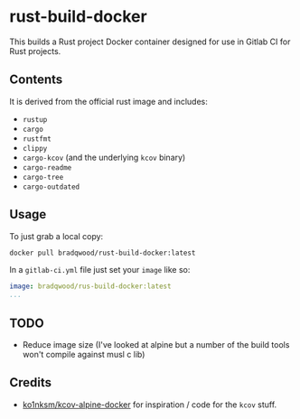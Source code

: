 # rust-build-docker

This builds a Rust project Docker container designed for use in Gitlab CI for
Rust projects.

## Contents

It is derived from the official rust image and includes:
 - `rustup`
 - `cargo`
 - `rustfmt`
 - `clippy`
 - `cargo-kcov` (and the underlying `kcov` binary)
 - `cargo-readme`
 - `cargo-tree`
 - `cargo-outdated`

## Usage

To just grab a local copy:

```bash
docker pull bradqwood/rust-build-docker:latest

```

In a `gitlab-ci.yml` file just set your `image` like so:

```yaml
image: bradqwood/rus-build-docker:latest
...
```

## TODO

 - Reduce image size (I've looked at alpine but a number of the build tools
   won't compile against musl c lib)

## Credits

 - [ko1nksm/kcov-alpine-docker](https://github.com/ko1nksm/kcov-alpine-docker)
   for inspiration / code for the `kcov` stuff.

